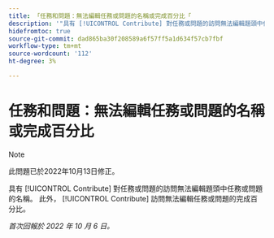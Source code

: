 ```yaml
---
title: 「任務和問題：無法編輯任務或問題的名稱或完成百分比「
description: '"具有 [!UICONTROL Contribute] 對任務或問題的訪問無法編輯題頭中任務或問題的名稱。 此外， [!UICONTROL Contribute] 訪問無法編輯任務或問題的完成百分比。」'
hidefromtoc: true
source-git-commit: dad865ba30f208589a6f57ff5a1d634f57cb7fbf
workflow-type: tm+mt
source-wordcount: '112'
ht-degree: 3%

---
```



# 任務和問題：無法編輯任務或問題的名稱或完成百分比

>[!NOTE]
>
>此問題已於2022年10月13日修正。

具有 [!UICONTROL Contribute] 對任務或問題的訪問無法編輯題頭中任務或問題的名稱。 此外， [!UICONTROL Contribute] 訪問無法編輯任務或問題的完成百分比。

_首次回報於 2022 年 10 月 6 日。_

